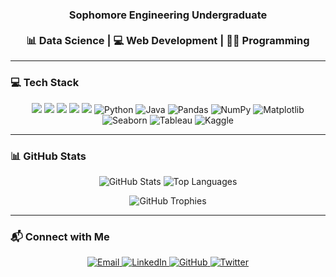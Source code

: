 <h3 align="center">
  <b>Sophomore Engineering Undergraduate</b>
   <br/><br/>
  📊 <b>Data Science</b> | 💻 <b>Web Development</b> | 👨‍💻 <b>Programming</b>
</h3>

---

### 💻 Tech Stack

<p align="center">
  <img src="https://img.shields.io/badge/React-Frontend-blue?style=for-the-badge&logo=react" />
  <img src="https://img.shields.io/badge/TailwindCSS-Frontend-blueviolet?style=for-the-badge&logo=tailwindcss" />
  <img src="https://img.shields.io/badge/Node.js-Backend-brightgreen?style=for-the-badge&logo=node.js" />
  <img src="https://img.shields.io/badge/Express.js-Backend-black?style=for-the-badge&logo=express&logoColor=white" />
  <img src="https://img.shields.io/badge/MongoDB-Database-4EA94B?style=for-the-badge&logo=mongodb&logoColor=white" />
  
  <!-- Programming Languages -->
  <img src="https://img.shields.io/badge/Python-blue?style=for-the-badge&logo=python" alt="Python"/>
  <img src="https://img.shields.io/badge/Java-red?style=for-the-badge&logo=java" alt="Java"/>

  <!-- Libraries & Tools -->
  <img src="https://img.shields.io/badge/Pandas-150458?style=for-the-badge&logo=pandas&logoColor=white" alt="Pandas"/>
  <img src="https://img.shields.io/badge/NumPy-013243?style=for-the-badge&logo=numpy&logoColor=white" alt="NumPy"/>
  <img src="https://img.shields.io/badge/Matplotlib-11557c?style=for-the-badge" alt="Matplotlib"/>
  <img src="https://img.shields.io/badge/Seaborn-4c72b0?style=for-the-badge" alt="Seaborn"/>
  <img src="https://img.shields.io/badge/Tableau-orange?style=for-the-badge&logo=tableau" alt="Tableau"/>
  <img src="https://img.shields.io/badge/Kaggle-blue?style=for-the-badge&logo=kaggle" alt="Kaggle"/>
</p>

---

### 📊 GitHub Stats

<p align="center">
  <img src="https://github-readme-stats.vercel.app/api?username=laksh2005&show_icons=true&theme=radical" alt="GitHub Stats"/>
  <img src="https://github-readme-stats.vercel.app/api/top-langs?username=laksh2005&layout=compact&theme=radical" alt="Top Languages"/>
</p>

<p align="center">
  <img src="https://github-profile-trophy.vercel.app/?username=laksh2005&theme=radical" alt="GitHub Trophies"/>
</p>

---

### 📬 Connect with Me

<p align="center">
  <a href="mailto:lakshnijhawan18@gmail.com">
    <img src="https://img.shields.io/badge/Gmail-lakshnijhawan18@gmail.com-D14836?style=for-the-badge&logo=gmail&logoColor=white" alt="Email"/>
  </a>
  <a href="https://www.linkedin.com/in/laksh-nijhawan-576888280/">
    <img src="https://img.shields.io/badge/LinkedIn-Laksh%20Nijhawan-0A66C2?style=for-the-badge&logo=linkedin&logoColor=white" alt="LinkedIn"/>
  </a>
  <a href="https://github.com/laksh2005">
    <img src="https://img.shields.io/badge/GitHub-laksh2005-171515?style=for-the-badge&logo=github" alt="GitHub"/>
  </a>
  <a href="https://x.com/laksh_2705?t=cYCEfjP3GwZ-IN6bL_bnXg&s=35">
    <img src="https://img.shields.io/badge/Twitter-@laksh_2705-1DA1F2?style=for-the-badge&logo=twitter" alt="Twitter"/>
  </a>
</p>



  


